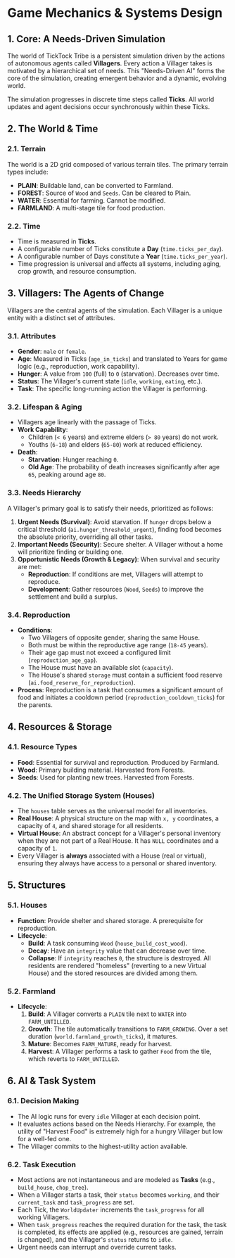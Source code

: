 # Game Mechanics & Systems Design

## 1. Core: A Needs-Driven Simulation

The world of TickTock Tribe is a persistent simulation driven by the actions of autonomous agents called **Villagers**. Every action a Villager takes is motivated by a hierarchical set of needs. This "Needs-Driven AI" forms the core of the simulation, creating emergent behavior and a dynamic, evolving world.

The simulation progresses in discrete time steps called **Ticks**. All world updates and agent decisions occur synchronously within these Ticks.

## 2. The World & Time

### 2.1. Terrain

The world is a 2D grid composed of various terrain tiles. The primary terrain types include:
*   **PLAIN**: Buildable land, can be converted to Farmland.
*   **FOREST**: Source of `Wood` and `Seeds`. Can be cleared to Plain.
*   **WATER**: Essential for farming. Cannot be modified.
*   **FARMLAND**: A multi-stage tile for food production.

### 2.2. Time
-   Time is measured in **Ticks**.
-   A configurable number of Ticks constitute a **Day** (`time.ticks_per_day`).
-   A configurable number of Days constitute a **Year** (`time.ticks_per_year`).
-   Time progression is universal and affects all systems, including aging, crop growth, and resource consumption.

## 3. Villagers: The Agents of Change

Villagers are the central agents of the simulation. Each Villager is a unique entity with a distinct set of attributes.

### 3.1. Attributes
-   **Gender**: `male` or `female`.
-   **Age**: Measured in Ticks (`age_in_ticks`) and translated to Years for game logic (e.g., reproduction, work capability).
-   **Hunger**: A value from `100` (full) to `0` (starvation). Decreases over time.
-   **Status**: The Villager's current state (`idle`, `working`, `eating`, etc.).
-   **Task**: The specific long-running action the Villager is performing.

### 3.2. Lifespan & Aging
-   Villagers age linearly with the passage of Ticks.
-   **Work Capability**:
    -   Children (`< 6` years) and extreme elders (`> 80` years) do not work.
    -   Youths (`6-18`) and elders (`65-80`) work at reduced efficiency.
-   **Death**:
    -   **Starvation**: Hunger reaching `0`.
    -   **Old Age**: The probability of death increases significantly after age `65`, peaking around age `80`.

### 3.3. Needs Hierarchy
A Villager's primary goal is to satisfy their needs, prioritized as follows:
1.  **Urgent Needs (Survival)**: Avoid starvation. If `hunger` drops below a critical threshold (`ai.hunger_threshold_urgent`), finding food becomes the absolute priority, overriding all other tasks.
2.  **Important Needs (Security)**: Secure shelter. A Villager without a home will prioritize finding or building one.
3.  **Opportunistic Needs (Growth & Legacy)**: When survival and security are met:
    -   **Reproduction**: If conditions are met, Villagers will attempt to reproduce.
    -   **Development**: Gather resources (`Wood`, `Seeds`) to improve the settlement and build a surplus.

### 3.4. Reproduction
-   **Conditions**:
    -   Two Villagers of opposite gender, sharing the same House.
    -   Both must be within the reproductive age range (`18-45` years).
    -   Their age gap must not exceed a configured limit (`reproduction_age_gap`).
    -   The House must have an available slot (`capacity`).
    -   The House's shared `storage` must contain a sufficient food reserve (`ai.food_reserve_for_reproduction`).
-   **Process**: Reproduction is a task that consumes a significant amount of food and initiates a cooldown period (`reproduction_cooldown_ticks`) for the parents.

## 4. Resources & Storage

### 4.1. Resource Types
-   **Food**: Essential for survival and reproduction. Produced by Farmland.
-   **Wood**: Primary building material. Harvested from Forests.
-   **Seeds**: Used for planting new trees. Harvested from Forests.

### 4.2. The Unified Storage System (Houses)
-   The `houses` table serves as the universal model for all inventories.
-   **Real House**: A physical structure on the map with `x, y` coordinates, a capacity of `4`, and shared storage for all residents.
-   **Virtual House**: An abstract concept for a Villager's personal inventory when they are not part of a Real House. It has `NULL` coordinates and a capacity of `1`.
-   Every Villager is **always** associated with a House (real or virtual), ensuring they always have access to a personal or shared inventory.

## 5. Structures

### 5.1. Houses
-   **Function**: Provide shelter and shared storage. A prerequisite for reproduction.
-   **Lifecycle**:
    -   **Build**: A task consuming `Wood` (`house_build_cost_wood`).
    -   **Decay**: Have an `integrity` value that can decrease over time.
    -   **Collapse**: If `integrity` reaches `0`, the structure is destroyed. All residents are rendered "homeless" (reverting to a new Virtual House) and the stored resources are divided among them.

### 5.2. Farmland
-   **Lifecycle**:
    1.  **Build**: A Villager converts a `PLAIN` tile next to `WATER` into `FARM_UNTILLED`.
    2.  **Growth**: The tile automatically transitions to `FARM_GROWING`. Over a set duration (`world.farmland_growth_ticks`), it matures.
    3.  **Mature**: Becomes `FARM_MATURE`, ready for harvest.
    4.  **Harvest**: A Villager performs a task to gather `Food` from the tile, which reverts to `FARM_UNTILLED`.

## 6. AI & Task System

### 6.1. Decision Making
-   The AI logic runs for every `idle` Villager at each decision point.
-   It evaluates actions based on the Needs Hierarchy. For example, the utility of "Harvest Food" is extremely high for a hungry Villager but low for a well-fed one.
-   The Villager commits to the highest-utility action available.

### 6.2. Task Execution
-   Most actions are not instantaneous and are modeled as **Tasks** (e.g., `build_house`, `chop_tree`).
-   When a Villager starts a task, their `status` becomes `working`, and their `current_task` and `task_progress` are set.
-   Each Tick, the `WorldUpdater` increments the `task_progress` for all working Villagers.
-   When `task_progress` reaches the required duration for the task, the task is completed, its effects are applied (e.g., resources are gained, terrain is changed), and the Villager's `status` returns to `idle`.
-   Urgent needs can interrupt and override current tasks.